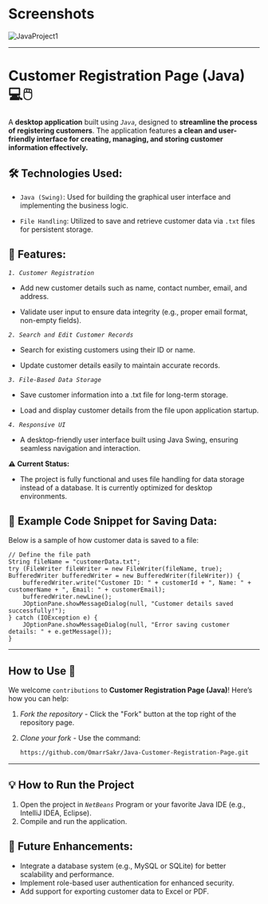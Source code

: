 # Screenshots
![JavaProject1](https://github.com/user-attachments/assets/56c509f5-9f11-4aba-8aac-99dd8c33c8d0)

---
# Customer Registration Page (Java) 💻🖱️

A **desktop application** built using *`Java`*, designed to **streamline the process of registering customers**. The application features **a clean and user-friendly interface for creating, managing, and storing customer information effectively.**

## 🛠 Technologies Used:

- `Java (Swing)`: Used for building the graphical user interface and implementing the business logic.

- `File Handling`: Utilized to save and retrieve customer data via `.txt` files for persistent storage.

## 📂 Features:

*`1. Customer Registration`*

- Add new customer details such as name, contact number, email, and address.

- Validate user input to ensure data integrity (e.g., proper email format, non-empty fields).

*`2. Search and Edit Customer Records`*

- Search for existing customers using their ID or name.

- Update customer details easily to maintain accurate records.

*`3. File-Based Data Storage`*

- Save customer information into a .txt file for long-term storage.

- Load and display customer details from the file upon application startup.

*`4. Responsive UI`*

- A desktop-friendly user interface built using Java Swing, ensuring seamless navigation and interaction.

**⚠ Current Status:**

- The project is fully functional and uses file handling for data storage instead of a database. It is currently optimized for desktop environments.

## 🔑 Example Code Snippet for Saving Data:
Below is a sample of how customer data is saved to a file:
```
// Define the file path
String fileName = "customerData.txt";
try (FileWriter fileWriter = new FileWriter(fileName, true); BufferedWriter bufferedWriter = new BufferedWriter(fileWriter)) {
    bufferedWriter.write("Customer ID: " + customerId + ", Name: " + customerName + ", Email: " + customerEmail);
    bufferedWriter.newLine();
    JOptionPane.showMessageDialog(null, "Customer details saved successfully!");
} catch (IOException e) {
    JOptionPane.showMessageDialog(null, "Error saving customer details: " + e.getMessage());
}
```
---
## How to Use 🚀  

We welcome `contributions` to **Customer Registration Page (Java)**! Here’s how you can help:
1. *Fork the repository* - Click the "Fork" button at the top right of the repository page.
2. *Clone your fork* - Use the command:
   
   ```bash
   https://github.com/OmarrSakr/Java-Customer-Registration-Page.git

---
## 💡 How to Run the Project

1. Open the project in *`NetBeans`* Program or your favorite Java IDE (e.g., IntelliJ IDEA, Eclipse).
2. Compile and run the application.

## 🔄 Future Enhancements:

- Integrate a database system (e.g., MySQL or SQLite) for better scalability and performance.
- Implement role-based user authentication for enhanced security.
- Add support for exporting customer data to Excel or PDF.
